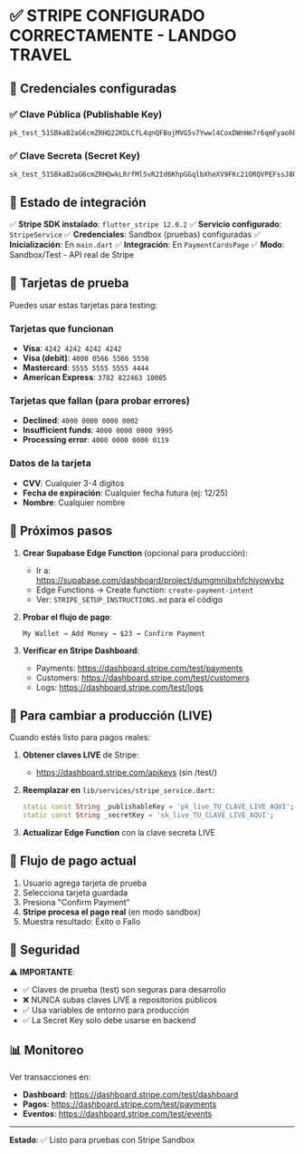 # ✅ STRIPE CONFIGURADO CORRECTAMENTE - LANDGO TRAVEL

## 🎉 Credenciales configuradas

### ✅ Clave Pública (Publishable Key)
```
pk_test_51SBkaB2aG6cmZRHQ22KDLCfL4qnQFBojMVG5v7Ywwl4CoxDWnHm7r6qmFyaohPNvg9woIgCVrgGneIzPLJ8K31lq00dRrrHUJt
```

### ✅ Clave Secreta (Secret Key)
```
sk_test_51SBkaB2aG6cmZRHQwkLRrfMl5vR2Id6KhpGGqlbXheXV9FKc21ORQVPEFssJ8OsjA5cYtsHnyRSNhrfGiBzSIoSm00Q1TX4TBI
```

## 🚀 Estado de integración

✅ **Stripe SDK instalado**: `flutter_stripe 12.0.2`
✅ **Servicio configurado**: `StripeService`
✅ **Credenciales**: Sandbox (pruebas) configuradas
✅ **Inicialización**: En `main.dart`
✅ **Integración**: En `PaymentCardsPage`
✅ **Modo**: Sandbox/Test - API real de Stripe

## 🧪 Tarjetas de prueba

Puedes usar estas tarjetas para testing:

### Tarjetas que funcionan
- **Visa**: `4242 4242 4242 4242`
- **Visa (debit)**: `4000 0566 5566 5556`
- **Mastercard**: `5555 5555 5555 4444`
- **American Express**: `3782 822463 10005`

### Tarjetas que fallan (para probar errores)
- **Declined**: `4000 0000 0000 0002`
- **Insufficient funds**: `4000 0000 0000 9995`
- **Processing error**: `4000 0000 0000 0119`

### Datos de la tarjeta
- **CVV**: Cualquier 3-4 dígitos
- **Fecha de expiración**: Cualquier fecha futura (ej: 12/25)
- **Nombre**: Cualquier nombre

## 🔧 Próximos pasos

1. **Crear Supabase Edge Function** (opcional para producción):
   - Ir a: https://supabase.com/dashboard/project/dumgmnibxhfchjyowvbz
   - Edge Functions → Create function: `create-payment-intent`
   - Ver: `STRIPE_SETUP_INSTRUCTIONS.md` para el código

2. **Probar el flujo de pago**:
   ```
   My Wallet → Add Money → $23 → Confirm Payment
   ```

3. **Verificar en Stripe Dashboard**:
   - Payments: https://dashboard.stripe.com/test/payments
   - Customers: https://dashboard.stripe.com/test/customers
   - Logs: https://dashboard.stripe.com/test/logs

## 🔄 Para cambiar a producción (LIVE)

Cuando estés listo para pagos reales:

1. **Obtener claves LIVE** de Stripe:
   - https://dashboard.stripe.com/apikeys (sin /test/)

2. **Reemplazar en** `lib/services/stripe_service.dart`:
   ```dart
   static const String _publishableKey = 'pk_live_TU_CLAVE_LIVE_AQUI';
   static const String _secretKey = 'sk_live_TU_CLAVE_LIVE_AQUI';
   ```

3. **Actualizar Edge Function** con la clave secreta LIVE

## 📱 Flujo de pago actual

1. Usuario agrega tarjeta de prueba
2. Selecciona tarjeta guardada
3. Presiona "Confirm Payment"
4. **Stripe procesa el pago real** (en modo sandbox)
5. Muestra resultado: Éxito o Fallo

## 🔐 Seguridad

⚠️ **IMPORTANTE**:
- ✅ Claves de prueba (test) son seguras para desarrollo
- ❌ NUNCA subas claves LIVE a repositorios públicos
- ✅ Usa variables de entorno para producción
- ✅ La Secret Key solo debe usarse en backend

## 📊 Monitoreo

Ver transacciones en:
- **Dashboard**: https://dashboard.stripe.com/test/dashboard
- **Pagos**: https://dashboard.stripe.com/test/payments
- **Eventos**: https://dashboard.stripe.com/test/events

---

**Estado**: ✅ Listo para pruebas con Stripe Sandbox
